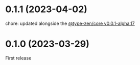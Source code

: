 # 0.1.1 (2023-04-02)

chore: updated alongside the [@type-zen/core v0.0.1-alpha.17](../core/)

# 0.1.0 (2023-03-29)

First release
